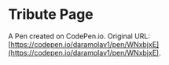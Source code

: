 # Tribute Page

A Pen created on CodePen.io. Original URL: [https://codepen.io/daramolav1/pen/WNxbjxE](https://codepen.io/daramolav1/pen/WNxbjxE).


